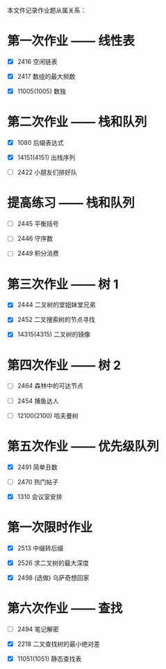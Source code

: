 本文件记录作业题从属关系：

# 第一次作业 —— 线性表

- [x] 2416 空闲链表

- [x] 2417 数组的最大频数

- [x] 11005(1005) 数独

# 第二次作业 —— 栈和队列

- [x] 1080 后缀表达式

- [x] 14151(4151) 出栈序列

- [ ] 2422 小朋友们排好队

# 提高练习 —— 栈和队列

- [ ] 2445 平衡括号

- [ ] 2446 守序数

- [ ] 2449 积分消费

# 第三次作业 —— 树 1

- [x] 2444 二叉树的堂姐妹堂兄弟

- [x] 2452 二叉搜索树的节点寻找

- [x] 14315(4315) 二叉树的镜像

# 第四次作业 —— 树 2

- [ ] 2464 森林中的可达节点

- [ ] 2454 捕鱼达人

- [ ] 12100(2100) 哈夫曼树

# 第五次作业 —— 优先级队列

- [x] 2491 简单丑数

- [ ] 2470 热门帖子

- [x] 1310 会议室安排

# 第一次限时作业

- [x] 2513 中缀转后缀

- [x] 2526 求二叉树的最大深度

- [x] 2498 (选做) 乌萨奇想回家

# 第六次作业 —— 查找

- [ ] 2494 笔记解密

- [x] 2218 二叉查找树的最小绝对差

- [x] 11051(1051) 静态查找表
